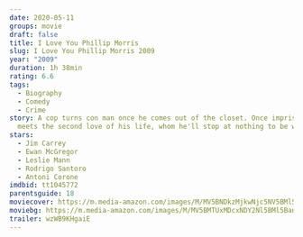 ```yaml
---
date: 2020-05-11
groups: movie
draft: false
title: I Love You Phillip Morris
slug: I Love You Phillip Morris 2009
year: "2009"
duration: 1h 38min
rating: 6.6
tags:
  - Biography
  - Comedy
  - Crime
story: A cop turns con man once he comes out of the closet. Once imprisoned, he
  meets the second love of his life, whom he'll stop at nothing to be with.
stars:
  - Jim Carrey
  - Ewan McGregor
  - Leslie Mann
  - Rodrigo Santoro
  - Antoni Corone
imdbid: tt1045772
parentsguide: 18
moviecover: https://m.media-amazon.com/images/M/MV5BNDkzMjkwNjc5NV5BMl5BanBnXkFtZTcwNzEyOTk5Mw@@._V1_FMjpg_UY863_.jpg
moviebg: https://m.media-amazon.com/images/M/MV5BMTUxMDcxNDY2Nl5BMl5BanBnXkFtZTcwMDYzMzUxMw@@._V1_FMjpg_UX1280_.jpg
trailer: wzWB9KHgaiE
---
```

